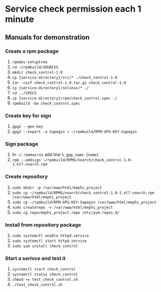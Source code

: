 # Service check permission each 1 minute

## Manuals for demonstration

### Create a rpm package 
1. `rpmdev-setuptree`
2. `cd ~/rpmbuild/SOURCES`
3. `mkdir check_control-1.0`
4. `cp {service-directory}/src/* ./check_control-1.0`
5. `tar -cvzf check_control-1.0.tar.gz check_control-1.0`
6. `cp {service-directory}/selinux/* ./`
7. `cd ../SPECS`
8. `cp {service-directory}/rpm/check_control.spec ./`
9. `rpmbuild -ba check_control.spec`

### Create key for sign

1. `gpg2 --gen-key`
2. `gpg2 --export -a Sapegin > ~/rpmbuild/RPM-GPG-KEY-Sapegin`

### Sign package
1. In `~/.rpmmacros` add line `%_gpg_name {name}`
2. `rpm --addsign ~/rpmbuild/RPMS/noarch/check_control-1.0-1.el7.noarch.rpm`

### Create repository

1. `sudo mkdir -p /var/www/html/mephi_project`
2. `sudo cp ~/rpmbuild/RPMS/noarch/check_control-1.0-1.el7.noarch.rpm /var/www/html/mephi_project`
3. `sudo cp ~/rpmbuild/RPM-GPG-KEY-Sapegin /var/www/html/mephi_project`
4. `sudo createrepo -v /var/www/html/mephi_project`
5. `sudo cp repo/mephi_project.repo /etc/yum.repos.d/`

### Install from repository package
1. `sudo systemctl enable httpd.service`
2. `sudo systemctl start httpd.service`
3. `sudo yum install check_control`

### Start a serivce and test it

1. `systemctl start check_control`
2. `systemctl status check_control`
3. `chmod +x test_check_control.sh`
4. `./test_check_control.sh`

